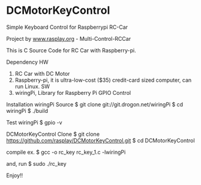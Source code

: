 DCMotorKeyControl
=========

Simple Keyboard Control for Raspberrypi RC-Car

Project by www.rasplay.org - Multi-Control-RCCar

This is C Source Code for RC Car with Raspberry-pi.

Dependency
HW 
 1. RC Car with DC Motor
 2. Raspberry-pi, it is ultra-low-cost ($35) credit-card sized computer, can run Linux.
SW
 1. wiringPi, Library for Raspberry Pi GPIO Control

Installation wiringPi Source
$ git clone git://git.drogon.net/wiringPi
$ cd wiringPi
$ ./build

Test wiringPi
$ gpio -v

DCMotorKeyControl Clone
$ git clone https://github.com/rasplay/DCMotorKeyControl.git
$ cd DCMotorKeyControl

compile ex.
$ gcc -o rc_key rc_key_1.c -lwiringPi

and, run
$ sudo ./rc_key

Enjoy!!  
